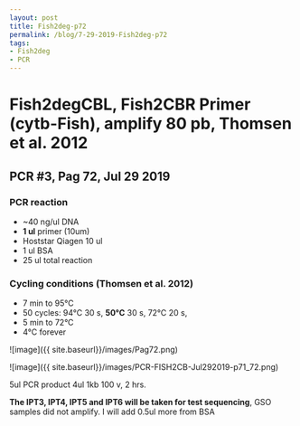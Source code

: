 ```yaml
---
layout: post
title: Fish2deg-p72
permalink: /blog/7-29-2019-Fish2deg-p72
tags:
- Fish2deg
- PCR
---
```

# Fish2degCBL, Fish2CBR Primer (cytb-Fish), amplify **80 pb**, Thomsen et al. 2012
## **PCR #3, Pag 72, Jul 29 2019**


### **PCR reaction**

-   ~40 ng/ul DNA
-   **1 ul** primer (10um)
-   Hoststar Qiagen 10 ul
-   1 ul BSA
-   25 ul total reaction


### **Cycling conditions (Thomsen et al. 2012)**
- 7 min to 95°C
- 50 cycles:
  94°C 30 s,
  **50°C** 30 s,
  72°C 20 s,
- 5 min to 72°C
- 4°C forever

![image]({{ site.baseurl}}/images/Pag72.png)

![image]({{ site.baseurl}}/images/PCR-FISH2CB-Jul292019-p71_72.png)

5ul PCR product
4ul 1kb
100 v, 2 hrs.

**The IPT3, IPT4, IPT5 and IPT6 will be taken for test sequencing**, GSO samples did not amplify.
I will add 0.5ul more from BSA
